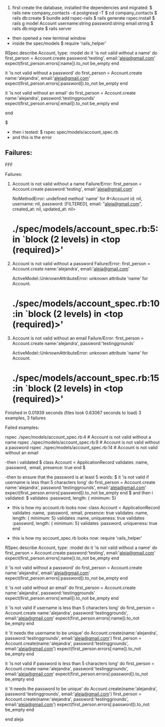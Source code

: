 1. first create the database, installed the dependencies and migrated:
$ rails new company_contacts -d postgresql -T
$ cd company_contacts 
$ rails db:create
$ bundle add rspec-rails
$ rails generate rspec:install
$  rails g model Account username:string password:string email:string
$ rails db:migrate
$ rails server
- then opened a new terminal window 
- inside the spec/models
$ 
require 'rails_helper'

RSpec.describe Account, type: :model do
  it 'is not valid without a name' do
    first_person = Account.create password:'testing', email:'aleja@gmail.com'
    expect(first_person.errors[:name]).to_not be_empty
  end

  it 'is not valid without a password' do
    first_person = Account.create name:'alejandra', email:'aleja@gmail.com'
    expect(first_person.errors[:password]).to_not be_empty
  end

  it 'is not valid without an email' do
    first_person = Account.create name:'alejandra', password:'testinggrounds'
    expect(first_person.errors[:email]).to_not be_empty
  end

end


$
- then i tested:
$ rspec spec/models/account_spec.rb
- and this is the error
## Failures:
FFF

Failures:

  1) Account is not valid without a name
     Failure/Error: first_person = Account.create password:'testing', email:'aleja@gmail.com'
     
     NoMethodError:
       undefined method `name' for #<Account id: nil, username: nil, password: [FILTERED], email: "aleja@gmail.com", created_at: nil, updated_at: nil>
     # ./spec/models/account_spec.rb:5:in `block (2 levels) in <top (required)>'

  2) Account is not valid without a password
     Failure/Error: first_person = Account.create name:'alejandra', email:'aleja@gmail.com'
     
     ActiveModel::UnknownAttributeError:
       unknown attribute 'name' for Account.
     # ./spec/models/account_spec.rb:10:in `block (2 levels) in <top (required)>'

  3) Account is not valid without an email
     Failure/Error: first_person = Account.create name:'alejandra', password:'testinggrounds'
     
     ActiveModel::UnknownAttributeError:
       unknown attribute 'name' for Account.
     # ./spec/models/account_spec.rb:15:in `block (2 levels) in <top (required)>'

Finished in 0.01939 seconds (files took 0.63067 seconds to load)
3 examples, 3 failures

Failed examples:

rspec ./spec/models/account_spec.rb:4 # Account is not valid without a name
rspec ./spec/models/account_spec.rb:9 # Account is not valid without a password
rspec ./spec/models/account_spec.rb:14 # Account is not valid without an email

-then i validated
$
class Account < ApplicationRecord
    validates :name, :password, :email, presence: true
end
$

-then to ensure that the password is at least 5 words: 
$
it 'is not valid if username is less than 5 characters long' do
    first_person = Account.create name:'alejandra', password:'testinggrounds', email:'aleja@gmail.com'
    expect(first_person.errors[:password]).to_not be_empty
  end
$
and then i validated: 
$ validates :password, length: { minimum: 5}


- this is how my account.rb looks now: 
class Account < ApplicationRecord
    validates :name, :password, :email, presence: true
    validates :name, length: { minimum: 5}
    validates :name, uniqueness: true
    validates :password, length: { minimum: 5}
    validates :password, uniqueness: true
end

- this is how my account_spec.rb looks now:
require 'rails_helper'

RSpec.describe Account, type: :model do
  it 'is not valid without a name' do
    first_person = Account.create password:'testing', email:'aleja@gmail.com'
    expect(first_person.errors[:name]).to_not be_empty
  end

  it 'is not valid without a password' do
    first_person = Account.create name:'alejandra', email:'aleja@gmail.com'
    expect(first_person.errors[:password]).to_not be_empty
  end

  it 'is not valid without an email' do
    first_person = Account.create name:'alejandra', password:'testinggrounds'
    expect(first_person.errors[:email]).to_not be_empty
  end

  it 'is not valid if username is less than 5 characters long' do
    first_person = Account.create name:'alejandra', password:'testinggrounds', email:'aleja@gmail.com'
    expect(first_person.errors[:name]).to_not be_empty
  end

  it 'it needs the username to be unique' do
    Account.create(name:'alejandra', password:'testinggrounds', email:'aleja@gmail.com')
    first_person = Account.create(name:'alejandra', password:'testinggrounds', email:'aleja@gmail.com')
    expect(first_person.errors[:name]).to_not be_empty
  end

  it 'is not valid if password is less than 5 characters long' do
    first_person = Account.create name:'alejandra', password:'testinggrounds', email:'aleja@gmail.com'
    expect(first_person.errors[:password]).to_not be_empty
  end

  it 'it needs the password to be unique' do
    Account.create(name:'alejandra', password:'testinggrounds', email:'aleja@gmail.com')
    first_person = Account.create(name:'alejandra', password:'testinggrounds', email:'aleja@gmail.com')
    expect(first_person.errors[:password]).to_not be_empty
  end

end
aleja 